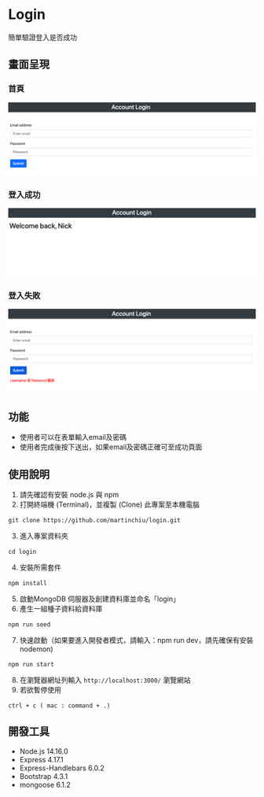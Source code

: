 # Login
簡單驗證登入是否成功

## 畫面呈現
### 首頁
![首頁](https://github.com/martinchiu/login/blob/main/images/2-3.a10首頁.png)
### 登入成功
![登入成功](https://github.com/martinchiu/login/blob/main/images/2-3.a10登入成功.png)
### 登入失敗
![登入失敗](https://github.com/martinchiu/login/blob/main/images/2-3.a10登入失敗.png)

## 功能
- 使用者可以在表單輸入email及密碼
- 使用者完成後按下送出，如果email及密碼正確可至成功頁面


## 使用說明
1. 請先確認有安裝 node.js 與 npm
2. 打開終端機 (Terminal)，並複製 (Clone) 此專案至本機電腦
```
git clone https://github.com/martinchiu/login.git
```
3. 進入專案資料夾
```
cd login
```
4. 安裝所需套件
```
npm install
```
5. 啟動MongoDB 伺服器及創建資料庫並命名「login」
6. 產生一組種子資料給資料庫
```
npm run seed
```
7. 快速啟動（如果要進入開發者模式，請輸入：npm run dev，請先確保有安裝nodemon)
```
npm run start
``` 
8. 在瀏覽器網址列輸入 `http://localhost:3000/` 瀏覽網站
9. 若欲暫停使用
```
ctrl + c ( mac : command + .)
```

## 開發工具
- Node.js 14.16.0
- Express 4.17.1
- Express-Handlebars 6.0.2
- Bootstrap 4.3.1
- mongoose 6.1.2